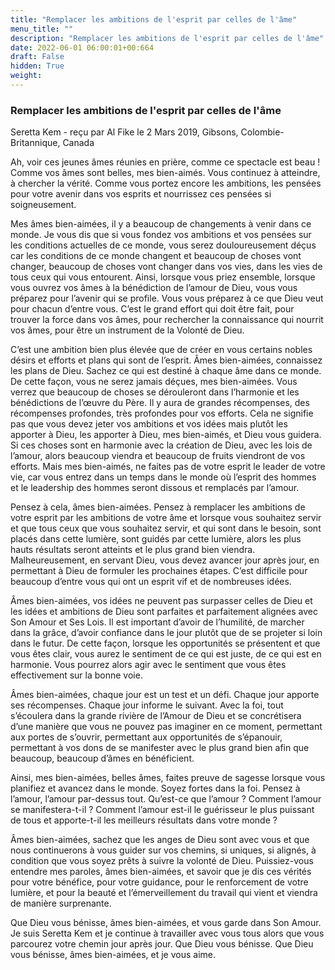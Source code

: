 ```yaml
---
title: "Remplacer les ambitions de l'esprit par celles de l'âme"
menu_title: ""
description: "Remplacer les ambitions de l'esprit par celles de l'âme"
date: 2022-06-01 06:00:01+00:664
draft: False
hidden: True
weight:
---
```

### Remplacer les ambitions de l'esprit par celles de l'âme

Seretta Kem - reçu par Al Fike le 2 Mars 2019, Gibsons, Colombie-Britannique, Canada

Ah, voir ces jeunes âmes réunies en prière, comme ce spectacle est beau ! Comme vos âmes sont belles, mes bien-aimés. Vous continuez à atteindre, à chercher la vérité. Comme vous portez encore les ambitions, les pensées pour votre avenir dans vos esprits et nourrissez ces pensées si soigneusement.

Mes âmes bien-aimées, il y a beaucoup de changements à venir dans ce monde. Je vous dis que si vous fondez vos ambitions et vos pensées sur les conditions actuelles de ce monde, vous serez douloureusement déçus car les conditions de ce monde changent et beaucoup de choses vont changer, beaucoup de choses vont changer dans vos vies, dans les vies de tous ceux qui vous entourent. Ainsi, lorsque vous priez ensemble, lorsque vous ouvrez vos âmes à la bénédiction de l’amour de Dieu, vous vous préparez pour l’avenir qui se profile. Vous vous préparez à ce que Dieu veut pour chacun d’entre vous. C’est le grand effort qui doit être fait, pour trouver la force dans vos âmes, pour rechercher la connaissance qui nourrit vos âmes, pour être un instrument de la Volonté de Dieu.

C’est une ambition bien plus élevée que de créer en vous certains nobles désirs et efforts et plans qui sont de l’esprit. Âmes bien-aimées, connaissez les plans de Dieu. Sachez ce qui est destiné à chaque âme dans ce monde. De cette façon, vous ne serez jamais déçues, mes bien-aimées. Vous verrez que beaucoup de choses se dérouleront dans l’harmonie et les bénédictions de l’œuvre du Père. Il y aura de grandes récompenses, des récompenses profondes, très profondes pour vos efforts. Cela ne signifie pas que vous devez jeter vos ambitions et vos idées mais plutôt les apporter à Dieu, les apporter à Dieu, mes bien-aimés, et Dieu vous guidera. Si ces choses sont en harmonie avec la création de Dieu, avec les lois de l’amour, alors beaucoup viendra et beaucoup de fruits viendront de vos efforts. Mais mes bien-aimés, ne faites pas de votre esprit le leader de votre vie, car vous entrez dans un temps dans le monde où l’esprit des hommes et le leadership des hommes seront dissous et remplacés par l’amour.

Pensez à cela, âmes bien-aimées. Pensez à remplacer les ambitions de votre esprit par les ambitions de votre âme et lorsque vous souhaitez servir et que tous ceux que vous souhaitez servir, et qui sont dans le besoin, sont placés dans cette lumière, sont guidés par cette lumière, alors les plus hauts résultats seront atteints et le plus grand bien viendra. Malheureusement, en servant Dieu, vous devez avancer jour après jour, en permettant à Dieu de formuler les prochaines étapes. C’est difficile pour beaucoup d’entre vous qui ont un esprit vif et de nombreuses idées.

Âmes bien-aimées, vos idées ne peuvent pas surpasser celles de Dieu et les idées et ambitions de Dieu sont parfaites et parfaitement alignées avec Son Amour et Ses Lois. Il est important d’avoir de l’humilité, de marcher dans la grâce, d’avoir confiance dans le jour plutôt que de se projeter si loin dans le futur. De cette façon, lorsque les opportunités se présentent et que vous êtes clair, vous aurez le sentiment de ce qui est juste, de ce qui est en harmonie. Vous pourrez alors agir avec le sentiment que vous êtes effectivement sur la bonne voie.

Âmes bien-aimées, chaque jour est un test et un défi. Chaque jour apporte ses récompenses. Chaque jour informe le suivant. Avec la foi, tout s’écoulera dans la grande rivière de l’Amour de Dieu et se concrétisera d’une manière que vous ne pouvez pas imaginer en ce moment, permettant aux portes de s’ouvrir, permettant aux opportunités de s’épanouir, permettant à vos dons de se manifester avec le plus grand bien afin que beaucoup, beaucoup d’âmes en bénéficient.

Ainsi, mes bien-aimées, belles âmes, faites preuve de sagesse lorsque vous planifiez et avancez dans le monde. Soyez fortes dans la foi. Pensez à l’amour, l’amour par-dessus tout. Qu’est-ce que l’amour ? Comment l’amour se manifestera-t-il ? Comment l’amour est-il le guérisseur le plus puissant de tous et apporte-t-il les meilleurs résultats dans votre monde ?

Âmes bien-aimées, sachez que les anges de Dieu sont avec vous et que nous continuerons à vous guider sur vos chemins, si uniques, si alignés, à condition que vous soyez prêts à suivre la volonté de Dieu. Puissiez-vous entendre mes paroles, âmes bien-aimées, et savoir que je dis ces vérités pour votre bénéfice, pour votre guidance, pour le renforcement de votre lumière, et pour la beauté et l’émerveillement du travail qui vient et viendra de manière surprenante.

Que Dieu vous bénisse, âmes bien-aimées, et vous garde dans Son Amour. Je suis Seretta Kem et je continue à travailler avec vous tous alors que vous parcourez votre chemin jour après jour. Que Dieu vous bénisse. Que Dieu vous bénisse, âmes bien-aimées, et je vous aime.



